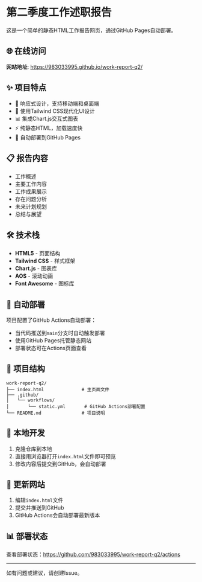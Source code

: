 # 第二季度工作述职报告

这是一个简单的静态HTML工作报告网页，通过GitHub Pages自动部署。

## 🌐 在线访问

**网站地址**: https://983033995.github.io/work-report-q2/

## ✨ 项目特点

- 📱 响应式设计，支持移动端和桌面端
- 🎨 使用Tailwind CSS现代化UI设计
- 📊 集成Chart.js交互式图表
- ⚡ 纯静态HTML，加载速度快
- 🚀 自动部署到GitHub Pages

## 📋 报告内容

- 工作概述
- 主要工作内容
- 工作成果展示
- 存在问题分析
- 未来计划规划
- 总结与展望

## 🛠 技术栈

- **HTML5** - 页面结构
- **Tailwind CSS** - 样式框架
- **Chart.js** - 图表库
- **AOS** - 滚动动画
- **Font Awesome** - 图标库

## 🚀 自动部署

项目配置了GitHub Actions自动部署：
- 当代码推送到`main`分支时自动触发部署
- 使用GitHub Pages托管静态网站
- 部署状态可在Actions页面查看

## 📁 项目结构

```
work-report-q2/
├── index.html              # 主页面文件
├── .github/
│   └── workflows/
│       └── static.yml       # GitHub Actions部署配置
└── README.md               # 项目说明
```

## 🔧 本地开发

1. 克隆仓库到本地
2. 直接用浏览器打开`index.html`文件即可预览
3. 修改内容后提交到GitHub，会自动部署

## 📝 更新网站

1. 编辑`index.html`文件
2. 提交并推送到GitHub
3. GitHub Actions会自动部署最新版本

## 📊 部署状态

查看部署状态：https://github.com/983033995/work-report-q2/actions

---

如有问题或建议，请创建Issue。